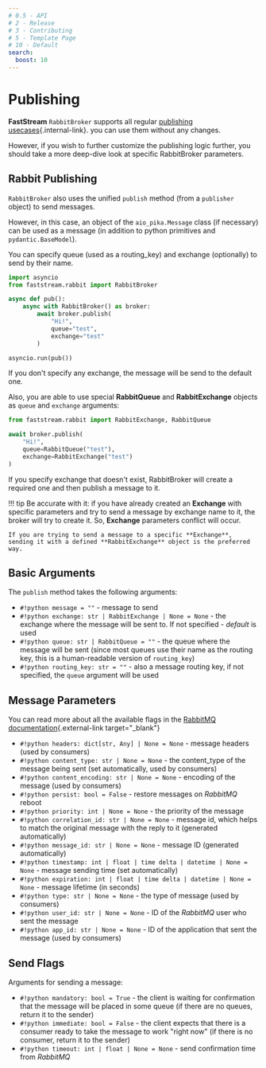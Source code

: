 ```yaml
---
# 0.5 - API
# 2 - Release
# 3 - Contributing
# 5 - Template Page
# 10 - Default
search:
  boost: 10
---
```


# Publishing

**FastStream** `RabbitBroker` supports all regular [publishing usecases](../getting-started/publishing/index.md){.internal-link}. you can use them without any changes.

However, if you wish to further customize the publishing logic further, you should take a more deep-dive look at specific RabbitBroker parameters.

## Rabbit Publishing

`RabbitBroker` also uses the unified `publish` method (from a `publisher` object) to send messages.

However, in this case, an object of the `aio_pika.Message` class (if necessary) can be used as a message (in addition to python primitives and `pydantic.BaseModel`).

You can specify queue (used as a routing_key) and exchange (optionally) to send by their name.

```python
import asyncio
from faststream.rabbit import RabbitBroker

async def pub():
    async with RabbitBroker() as broker:
        await broker.publish(
            "Hi!",
            queue="test",
            exchange="test"
        )

asyncio.run(pub())
```

If you don't specify any exchange, the message will be send to the default one.

Also, you are able to use special **RabbitQueue** and **RabbitExchange** objects as `queue` and `exchange` arguments:

```python
from faststream.rabbit import RabbitExchange, RabbitQueue

await broker.publish(
    "Hi!",
    queue=RabbitQueue("test"),
    exchange=RabbitExchange("test")
)
```

If you specify exchange that doesn't exist, RabbitBroker will create a required one and then publish a message to it.

!!! tip
    Be accurate with it: if you have already created an **Exchange** with specific parameters and try to send a message by exchange name to it, the broker will try to create it. So, **Exchange** parameters conflict will occur.

    If you are trying to send a message to a specific **Exchange**, sending it with a defined **RabbitExchange** object is the preferred way.

## Basic Arguments

The `publish` method takes the following arguments:

* `#!python message = ""` - message to send
* `#!python exchange: str | RabbitExchange | None = None` - the exchange where the message will be sent to. If not specified - *default* is used
* `#!python queue: str | RabbitQueue = ""` - the queue where the message will be sent (since most queues use their name as the routing key, this is a human-readable version of `routing_key`)
* `#!python routing_key: str = ""` - also a message routing key, if not specified, the `queue` argument will be used

## Message Parameters

You can read more about all the available flags in the [RabbitMQ documentation](https://www.rabbitmq.com/consumers.html){.external-link target="_blank"}

* `#!python headers: dict[str, Any] | None = None` - message headers (used by consumers)
* `#!python content_type: str | None = None` - the content_type of the message being sent (set automatically, used by consumers)
* `#!python content_encoding: str | None = None` - encoding of the message (used by consumers)
* `#!python persist: bool = False` - restore messages on *RabbitMQ* reboot
* `#!python priority: int | None = None` - the priority of the message
* `#!python correlation_id: str | None = None` - message id, which helps to match the original message with the reply to it (generated automatically)
* `#!python message_id: str | None = None` - message ID (generated automatically)
* `#!python timestamp: int | float | time delta | datetime | None = None` - message sending time (set automatically)
* `#!python expiration: int | float | time delta | datetime | None = None` - message lifetime (in seconds)
* `#!python type: str | None = None` - the type of message (used by consumers)
* `#!python user_id: str | None = None` - ID of the *RabbitMQ* user who sent the message
* `#!python app_id: str | None = None` - ID of the application that sent the message (used by consumers)

## Send Flags

Arguments for sending a message:

* `#!python mandatory: bool = True` - the client is waiting for confirmation that the message will be placed in some queue (if there are no queues, return it to the sender)
* `#!python immediate: bool = False` - the client expects that there is a consumer ready to take the message to work "right now" (if there is no consumer, return it to the sender)
* `#!python timeout: int | float | None = None` - send confirmation time from *RabbitMQ*
